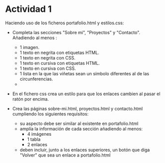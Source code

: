 # Actividad 1
Haciendo uso de los ficheros portafolio.html y estilos.css:

- Completa las secciones "Sobre mi", "Proyectos" y "Contacto". Añadiendo al menos :
  - 1 imagen.
  - 1 texto en negrita con etiquetas HTML.
  - 1 texto en negrita con CSS.
  - 1 texto en cursiva con etiquetas HTML.
  - 1 texto en cursiva con CSS.
  - 1 lista en la que las viñetas sean un símbolo diferentes al de las circunferencias.
  - 

- En el fichero css crea un estilo para que los enlaces cambien al pasar el ratón por encima.

- Crea las páginas sobre-mi.html, proyectos.html y contacto.html cumpliendo los siguientes requisitos:
  -  su aspecto debe ser similar al existente en portafolio.html
  -  amplía la información de cada sección añadiendo al menos:
     -  4 imágenes
     -  1 tabla
     -  2 enlaces
  -  deben incluir, junto a los enlaces superiores, un botón que diga "Volver" que sea un enlace a portafolio.html



